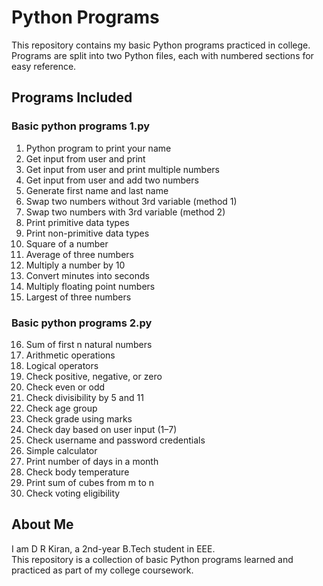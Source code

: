 # Python Programs

This repository contains my basic Python programs practiced in college.
Programs are split into two Python files, each with numbered sections for easy reference.

## Programs Included

### Basic python programs 1.py

1. Python program to print your name  
2. Get input from user and print  
3. Get input from user and print multiple numbers  
4. Get input from user and add two numbers  
5. Generate first name and last name  
6. Swap two numbers without 3rd variable (method 1)  
7. Swap two numbers with 3rd variable (method 2)  
8. Print primitive data types  
9. Print non-primitive data types  
10. Square of a number  
11. Average of three numbers  
12. Multiply a number by 10  
13. Convert minutes into seconds  
14. Multiply floating point numbers  
15. Largest of three numbers  

### Basic python programs 2.py

16. Sum of first n natural numbers  
17. Arithmetic operations  
18. Logical operators  
19. Check positive, negative, or zero  
20. Check even or odd  
21. Check divisibility by 5 and 11  
22. Check age group  
23. Check grade using marks  
24. Check day based on user input (1–7)  
25. Check username and password credentials  
26. Simple calculator  
27. Print number of days in a month  
28. Check body temperature  
29. Print sum of cubes from m to n  
30. Check voting eligibility  

## About Me

I am D R Kiran, a 2nd-year B.Tech student in EEE.  
This repository is a collection of basic Python programs learned and practiced as part of my college coursework.


